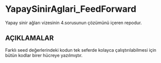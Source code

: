 # YapaySinirAglari_FeedForward
Yapay sinir ağları vizesinin 4.sorusunun çözümünü içeren repodur.

## AÇIKLAMALAR

Farklı seed değerlerindeki kodun tek seferde kolayca çalıştırılabilmesi için bütün kodlar birer hücreye yazılmıştır.
